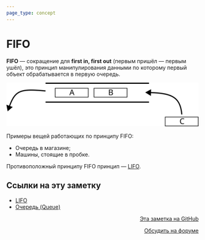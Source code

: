 ```yaml
---
page_type: concept
---
```


# FIFO

**FIFO** — сокращение для **first in, first out** (первым пришёл — первым ушёл), это принцип манипулирования данными по которому первый объект обрабатывается в первую очередь.

![](images/fifo.svg)

Примеры вещей работающих по принципу FIFO:

- Очередь в магазине;
- Машины, стоящие в пробке.

Противоположный принципу FIFO принцип — [LIFO](20221022204419.md).


## Ссылки на эту заметку

* [LIFO](20221022204419.md)
* [Очередь (Queue)](20221025223739.md)


<p v-pre style="text-align: right">
  <a href="https://github.com/Kverde/algorithms/blob/main/source/20221022214248.md" target="_blank">
  Эта заметка на GitHub
  </a>
</p>



<p v-pre style="text-align: right">
  <a href="https://discourse.comtext.space/new-topic?title=FIFO&body=&category=algorithm" target="_blank">
  Обсудить на форуме
  </a>
</p>

